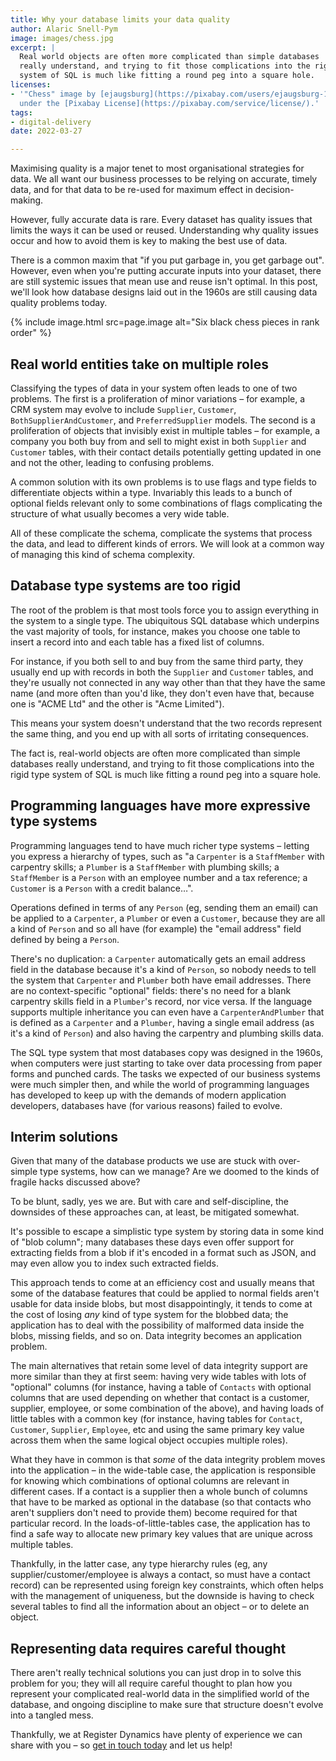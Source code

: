 ```yaml
---
title: Why your database limits your data quality
author: Alaric Snell-Pym
image: images/chess.jpg
excerpt: |
  Real world objects are often more complicated than simple databases
  really understand, and trying to fit those complications into the rigid type
  system of SQL is much like fitting a round peg into a square hole.
licenses:
- '"Chess" image by [ejaugsburg](https://pixabay.com/users/ejaugsburg-148268/) used
  under the [Pixabay License](https://pixabay.com/service/license/).'
tags:
- digital-delivery
date: 2022-03-27

---
```

Maximising quality is a major tenet to most organisational strategies for data.
We all want our business processes to be relying on accurate, timely data, and
for that data to be re-used for maximum effect in decision-making.

However, fully accurate data is rare. Every dataset has quality issues that
limits the ways it can be used or reused. Understanding why quality issues occur
and how to avoid them is key to making the best use of data.

There is a common maxim that "if you put garbage in, you get garbage out".
However, even when you're putting accurate inputs into your dataset, there are
still systemic issues that mean use and reuse isn't optimal. In this post, we'll
look how database designs laid out in the 1960s are still causing data quality
problems today.

{% include image.html src=page.image alt="Six black chess pieces in rank order" %}


## Real world entities take on multiple roles

Classifying the types of data in your system often leads to one of two problems.
The first is a proliferation of minor variations – for example, a CRM system may
evolve to include `Supplier`, `Customer`, `BothSupplierAndCustomer`, and
`PreferredSupplier` models. The second is a proliferation of objects that
invisibly exist in multiple tables – for example, a company you both buy from
and sell to might exist in both `Supplier` and `Customer` tables, with their
contact details potentially getting updated in one and not the other, leading to
confusing problems.

A common solution with its own problems is to use flags and type fields to
differentiate objects within a type. Invariably this leads to a bunch of
optional fields relevant only to some combinations of flags complicating the
structure of what usually becomes a very wide table.

All of these complicate the schema, complicate the systems that process the
data, and lead to different kinds of errors. We will look at a common way of
managing this kind of schema complexity.


## Database type systems are too rigid

The root of the problem is that most tools force you to assign everything in the
system to a single type. The ubiquitous SQL database which underpins the vast
majority of tools, for instance, makes you choose one table to insert a record
into and each table has a fixed list of columns.

For instance, if you both sell to and buy from the same third party, they
usually end up with records in both the `Supplier` and `Customer` tables, and
they're usually not connected in any way other than that they have the same name
(and more often than you'd like, they don't even have that, because one is "ACME
Ltd" and the other is "Acme Limited").

This means your system doesn't understand that the two records represent the
same thing, and you end up with all sorts of irritating consequences.

The fact is, real-world objects are often more complicated than simple databases
really understand, and trying to fit those complications into the rigid type
system of SQL is much like fitting a round peg into a square hole.


## Programming languages have more expressive type systems

Programming languages tend to have much richer type systems – letting you
express a hierarchy of types, such as "a `Carpenter` is a `StaffMember` with
carpentry skills; a `Plumber` is a `StaffMember` with plumbing skills; a
`StaffMember` is a `Person` with an employee number and a tax reference; a
`Customer` is a `Person` with a credit balance…".

Operations defined in terms of any `Person` (eg, sending them an email) can be
applied to a `Carpenter`, a `Plumber` or even a `Customer`, because they are all
a kind of `Person` and so all have (for example) the "email address" field
defined by being a `Person`.

There's no duplication: a `Carpenter` automatically gets an email address field
in the database because it's a kind of `Person`, so nobody needs to tell the
system that `Carpenter` and `Plumber` both have email addresses. There are no
context-specific "optional" fields: there's no need for a blank carpentry skills
field in a `Plumber`'s record, nor vice versa. If the language supports
multiple inheritance you can even have a `CarpenterAndPlumber` that is defined
as a `Carpenter` and a `Plumber`, having a single email address (as it's a kind
of `Person`) and also having the carpentry and plumbing skills data.

The SQL type system that most databases copy was designed in the 1960s, when
computers were just starting to take over data processing from paper forms and
punched cards. The tasks we expected of our business systems were much simpler
then, and while the world of programming languages has developed to keep up with
the demands of modern application developers, databases have (for various
reasons) failed to evolve.


## Interim solutions

Given that many of the database products we use are stuck with over-simple type
systems, how can we manage? Are we doomed to the kinds of fragile hacks
discussed above?

To be blunt, sadly, yes we are. But with care and self-discipline, the downsides
of these approaches can, at least, be mitigated somewhat.

It's possible to escape a simplistic type system by storing data in some kind of
"blob column"; many databases these days even offer support for extracting
fields from a blob if it's encoded in a format such as JSON, and may even allow
you to index such extracted fields.

This approach tends to come at an efficiency cost and usually means that some of
the database features that could be applied to normal fields aren't usable for
data inside blobs, but most disappointingly, it tends to come at the cost of
losing *any* kind of type system for the blobbed data; the application has to
deal with the possibility of malformed data inside the blobs, missing fields,
and so on. Data integrity becomes an application problem.

The main alternatives that retain some level of data integrity support are more
similar than they at first seem: having very wide tables with lots of "optional"
columns (for instance, having a table of `Contacts` with optional columns that
are used depending on whether that contact is a customer, supplier, employee, or
some combination of the above), and having loads of little tables with a common
key (for instance, having tables for `Contact`, `Customer`, `Supplier`,
`Employee`, etc and using the same primary key value across them when the same
logical object occupies multiple roles).

What they have in common is that *some* of the data integrity problem moves into
the application – in the wide-table case, the application is responsible for
knowing which combinations of optional columns are relevant in different cases.
If a contact is a supplier then a whole bunch of columns that have to be marked
as optional in the database (so that contacts who aren't suppliers don't need to
provide them) become required for that particular record. In the
loads-of-little-tables case, the application has to find a safe way to allocate
new primary key values that are unique across multiple tables.

Thankfully, in the latter case, any type hierarchy rules (eg, any
supplier/customer/employee is always a contact, so must have a contact record)
can be represented using foreign key constraints, which often helps with the
management of uniqueness, but the downside is having to check several tables to
find all the information about an object – or to delete an object.


## Representing data requires careful thought

There aren't really technical solutions you can just drop in to solve this
problem for you; they will all require careful thought to plan how you represent
your complicated real-world data in the simplified world of the database, and
ongoing discipline to make sure that structure doesn't evolve into a tangled
mess.

Thankfully, we at Register Dynamics have plenty of experience we can share with
you – so [get in touch today](mailto:hello@register-dynamics.co.uk) and let us
help!
